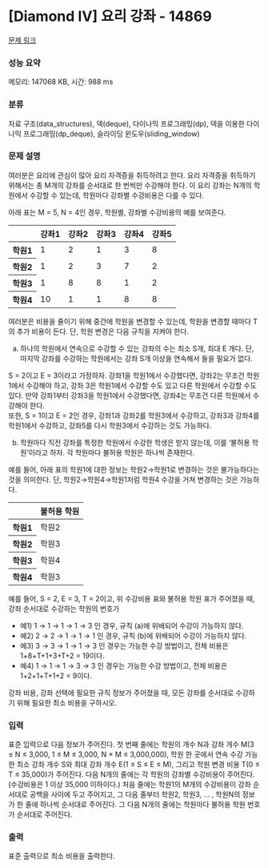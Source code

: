 # [Diamond IV] 요리 강좌 - 14869 

[문제 링크](https://www.acmicpc.net/problem/14869) 

### 성능 요약

메모리: 147068 KB, 시간: 988 ms

### 분류

자료 구조(data_structures), 덱(deque), 다이나믹 프로그래밍(dp), 덱을 이용한 다이나믹 프로그래밍(dp_deque), 슬라이딩 윈도우(sliding_window)

### 문제 설명

<p>여러분은 요리에 관심이 많아 요리 자격증을 취득하려고 한다. 요리 자격증을 취득하기 위해서는 총 M개의 강좌를 순서대로 한 번씩만 수강해야 한다. 이 요리 강좌는 N개의 학원에서 수강할 수 있는데, 학원마다 강좌별 수강비용은 다를 수 있다.</p>

<p>아래 표는 M = 5, N = 4인 경우, 학원별, 강좌별 수강비용의 예를 보여준다.</p>

<table class="table table-bordered table-center-30 td-center th-center">
	<thead>
		<tr>
			<th> </th>
			<th>강좌1</th>
			<th>강좌2</th>
			<th>강좌3</th>
			<th>강좌4</th>
			<th>강좌5</th>
		</tr>
	</thead>
	<tbody>
		<tr>
			<th>학원1</th>
			<td>1</td>
			<td>2</td>
			<td>1</td>
			<td>3</td>
			<td>8</td>
		</tr>
		<tr>
			<th>학원2</th>
			<td>1</td>
			<td>2</td>
			<td>3</td>
			<td>7</td>
			<td>2</td>
		</tr>
		<tr>
			<th>학원3</th>
			<td>1</td>
			<td>8</td>
			<td>8</td>
			<td>1</td>
			<td>2</td>
		</tr>
		<tr>
			<th>학원4</th>
			<td>10</td>
			<td>1</td>
			<td>1</td>
			<td>8</td>
			<td>8</td>
		</tr>
	</tbody>
</table>

<p>여러분은 비용을 줄이기 위해 중간에 학원을 변경할 수 있는데, 학원을 변경할 때마다 T의 추가 비용이 든다. 단, 학원 변경은 다음 규칙을 지켜야 한다.</p>

<ol style="list-style-type:lower-alpha">
	<li>하나의 학원에서 연속으로 수강할 수 있는 강좌의 수는 최소 S개, 최대 E 개다. 단, 마지막 강좌를 수강하는 학원에서는 강좌 S개 이상을 연속해서 들을 필요가 없다.</li>
</ol>

<p>S = 2이고 E = 3이라고 가정하자. 강좌1을 학원1에서 수강했다면, 강좌2는 무조건 학원1에서 수강해야 하고, 강좌 3은 학원1에서 수강할 수도 있고 다른 학원에서 수강할 수도 있다. 만약 강좌1부터 강좌3을 학원1에서 수강했다면, 강좌4는 무조건 다른 학원에서 수강해야 한다.<br>
또한, S = 1이고 E = 2인 경우, 강좌1과 강좌2를 학원3에서 수강하고, 강좌3과 강좌4를 학원1에서 수강하고, 강좌5를 다시 학원3에서 수강하는 것도 가능하다.</p>

<ol start="2" style="list-style-type:lower-alpha">
	<li>학원마다 직전 강좌를 특정한 학원에서 수강한 학생은 받지 않는데, 이를 ‘불허용 학원’이라고 하자. 각 학원마다 불허용 학원은 하나씩 존재한다.</li>
</ol>

<p>예를 들어, 아래 표의 학원1에 대한 정보는 학원2→학원1로 변경하는 것은 불가능하다는 것을 의미한다. 단, 학원2→학원4→학원1처럼 학원4 수강을 거쳐 변경하는 것은 가능하다.</p>

<table class="table table-bordered table-center-30 td-center th-center">
	<thead>
		<tr>
			<th> </th>
			<th>불허용 학원</th>
		</tr>
	</thead>
	<tbody>
		<tr>
			<th>학원1</th>
			<td>학원2</td>
		</tr>
		<tr>
			<th>학원2</th>
			<td>학원3</td>
		</tr>
		<tr>
			<th>학원3</th>
			<td>학원4</td>
		</tr>
		<tr>
			<th>학원4</th>
			<td>학원3</td>
		</tr>
	</tbody>
</table>

<p>예를 들어, S = 2, E = 3, T = 2이고, 위 수강비용 표와 불허용 학원 표가 주어졌을 때, 강좌 순서대로 수강하는 학원의 번호가</p>

<ul>
	<li>예1) 1 → 1 → 1 → 1 → 3 인 경우, 규칙 (a)에 위배되어 수강이 가능하지 않다.</li>
	<li>예2) 2 → 2 → 1 → 1 → 1 인 경우, 규칙 (b)에 위배되어 수강이 가능하지 않다.</li>
	<li>예3) 3 → 3 → 1 → 1 → 3 인 경우는 가능한 수강 방법이고, 전체 비용은 1+8+T+1+3+T+2 = 19이다.</li>
	<li>예4) 1 → 1 → 1 → 3 → 3 인 경우는 가능한 수강 방법이고, 전체 비용은 1+2+1+T+1+2 = 9이다.</li>
</ul>

<p>강좌 비용, 강좌 선택에 필요한 규칙 정보가 주어졌을 때, 모든 강좌를 순서대로 수강하기 위해 필요한 최소 비용을 구하시오. </p>

### 입력 

 <p>표준 입력으로 다음 정보가 주어진다. 첫 번째 줄에는 학원의 개수 N과 강좌 개수 M(3 ≤ N ≤ 3,000, 1 ≤ M ≤ 3,000, N × M ≤ 3,000,000), 학원 한 곳에서 연속 수강 가능한 최소 강좌 개수 S와 최대 강좌 개수 E(1 ≤ S ≤ E ≤ M), 그리고 학원 변경 비용 T(0 ≤ T ≤ 35,000)가 주어진다. 다음 N개의 줄에는 각 학원의 강좌별 수강비용이 주어진다. (수강비용은 1 이상 35,000 이하이다.) 처음 줄에는 학원1의 M개의 수강비용이 강좌 순서대로 공백을 사이에 두고 주어지고, 그 다음 줄부터 학원2, 학원3, ... , 학원N의 정보가 한 줄에 하나씩 순서대로 주어진다. 그 다음 N개의 줄에는 학원마다 불허용 학원 번호가 순서대로 주어진다.</p>

### 출력 

 <p>표준 출력으로 최소 비용을 출력한다.</p>


